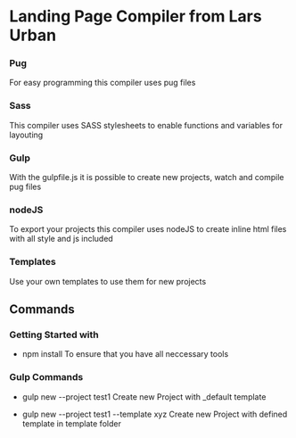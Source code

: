 # Landing Page Compiler from Lars Urban

### Pug
For easy programming this compiler uses pug files

### Sass
This compiler uses SASS stylesheets to enable functions and variables for layouting

### Gulp
With the gulpfile.js it is possible to create new projects, watch and compile pug files

### nodeJS
To export your projects this compiler uses nodeJS to create inline html files with all style and js included

### Templates
Use your own templates to use them for new projects

## Commands

### Getting Started with
- npm install
To ensure that you have all neccessary tools

### Gulp Commands
- gulp new --project test1
Create new Project with _default template

- gulp new --project test1 --template xyz
Create new Project with defined template in template folder